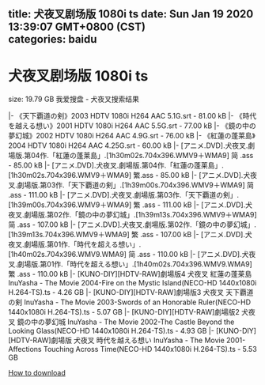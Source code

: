 
title: 犬夜叉剧场版 1080i ts
date: Sun Jan 19 2020 13:39:07 GMT+0800 (CST)    
categories: baidu
---

# 犬夜叉剧场版 1080i ts
size: 19.79 GB
 我爱搜盘 - 犬夜叉搜索结果
 
|- 《天下覇道の剣》2003 HDTV 1080i H264 AAC 5.1G.srt - 81.00 kB
|- 《時代を越える想い》2001 HDTV 1080i H264 AAC 5.5G.srt - 77.00 kB
|- 《鏡の中の夢幻城》2002 HDTV 1080i H264 AAC 4.9G.srt - 76.00 kB
|- 《紅蓮の蓬莱島》2004 HDTV 1080i H264 AAC 4.25G.srt - 60.00 kB
|- [アニメ.DVD].犬夜叉.劇場版.第04作.「紅蓮の蓬莱島」.[1h30m02s.704x396.WMV9＋WMA9] 简 .ass - 85.00 kB
|- [アニメ.DVD].犬夜叉.劇場版.第04作.「紅蓮の蓬莱島」.[1h30m02s.704x396.WMV9＋WMA9] 繁.ass - 85.00 kB
|- [アニメ.DVD].犬夜叉.劇場版.第03作.「天下覇道の剣」.[1h39m00s.704x396.WMV9＋WMA9] 简 .ass - 111.00 kB
|- [アニメ.DVD].犬夜叉.劇場版.第03作.「天下覇道の剣」.[1h39m00s.704x396.WMV9＋WMA9] 繁 .ass - 111.00 kB
|- [アニメ.DVD].犬夜叉.劇場版.第02作.「鏡の中の夢幻城」.[1h39m13s.704x396.WMV9＋WMA9] 简 .ass - 107.00 kB
|- [アニメ.DVD].犬夜叉.劇場版.第02作.「鏡の中の夢幻城」.[1h39m13s.704x396.WMV9＋WMA9] 繁 .ass - 107.00 kB
|- [アニメ.DVD].犬夜叉.劇場版.第01作.「時代を超える想い」.[1h40m02s.704x396.WMV9.WMA9] 简 .ass - 110.00 kB
|- [アニメ.DVD].犬夜叉.劇場版.第01作.「時代を超える想い」.[1h40m02s.704x396.WMV9.WMA9] 繁 .ass - 110.00 kB
|- [KUNO-DIY][HDTV-RAW]劇場版4 犬夜叉 紅蓮の蓬莱島 InuYasha - The Movie 2004-Fire on the Mystic Island(NECO-HD 1440x1080i H.264-TS).ts - 4.26 GB
|- [KUNO-DIY][HDTV-RAW]劇場版3 犬夜叉 天下覇道の剣 InuYasha - The Movie 2003-Swords of an Honorable Ruler(NECO-HD 1440x1080i H.264-TS).ts - 5.07 GB
|- [KUNO-DIY][HDTV-RAW]劇場版2 犬夜叉 鏡の中の夢幻城 InuYasha - The Movie 2002-The Castle Beyond the Looking Glass(NECO-HD 1440x1080i H.264-TS).ts - 4.93 GB
|- [KUNO-DIY][HDTV-RAW]劇場版 犬夜叉 時代を越える想い InuYasha - The Movie 2001-Affections Touching Across Time(NECO-HD 1440x1080i H.264-TS).ts - 5.53 GB

[How to download](https://bpcam.bemobtrk.com/go/2ceec3aa-1ca2-46d6-b9ff-aaa5c184517c?jno=2712)